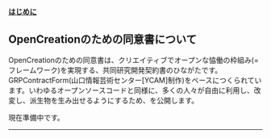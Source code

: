 
#### [はじめに](https://)


## OpenCreationのための同意書について


OpenCreationのための同意書は、クリエイティブでオープンな恊働の枠組み(=フレームワーク)を実現する、共同研究開発契約書のひながたです。GRPContractForm(山口情報芸術センター[YCAM]制作)をベースにつくられています。いわゆるオープンソースコードと同様に、多くの人々が自由に利用し、改変し、派生物を生み出せるようにするため、を公開します。  

現在準備中です。

---



